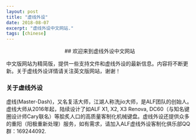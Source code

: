 ```yaml
---
layout: post
title: "虚线外设"
date: 2018-08-07
excerpt: "虚线外设中文网站."
tags: [chinese]
---
```


<center>## 欢迎来到虚线外设中文网站</center>

中文版网站为精简版，提供一些支持文件和虚线外设的最新信息。内容将不断更新。关于虚线外设详情请关注英文版网站，谢谢！

### 关于虚线外设

虚线(Master-Dash)，又名复活大师，江湖人称洗jio大师，是ALF团队的创始人。虚线大师从2016年起，陆续设计了如ALF X1, X2, X3 Renova, DC60（与知名键圈设计师Cary联名）等脍炙人口的高质量客制化机械键盘。虚线外设还提供众多的重阳（阳极重新处理）服务，如有需求，请加入ALF虚线外设客制化俱乐部QQ群：169244092.
